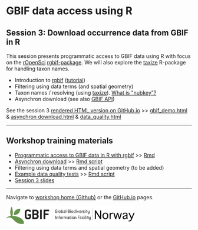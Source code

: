 # GBIF data access using R

## Session 3: Download occurrence data from GBIF in R

This session presents programmatic access to GBIF data using R with focus on the [rOpenSci](https://ropensci.org/) [rgbif-package](https://github.com/ropensci/rgbif). We will also explore the [taxize](https://ropensci.org/tutorials/taxize_tutorial/) R-package for handling taxon names.

* Introduction to [rgbif](https://github.com/ropensci/rgbif) ([tutorial](https://ropensci.org/tutorials/rgbif_tutorial/))
* Filtering using data terms (and spatial geometry)
* Taxon names / resolving (using [taxize](https://ropensci.org/tutorials/taxize_tutorial/)). [What is "nubkey”?](http://gbif.blogspot.no/search?q=names&max-results=20&by-date=true)
* Asynchron download (see also [GBIF API](https://www.gbif.org/developer/summary))


See the session 3 [rendered HTML version on GitHub.io](https://gbif-europe.github.io/nordic_oikos_2018_r/s3_gbif_demo/) >> 
[gbif_demo.html](https://gbif-europe.github.io/nordic_oikos_2018_r/s3_gbif_demo/gbif_demo.html) &
[asynchron download.html](https://gbif-europe.github.io/nordic_oikos_2018_r/s3_gbif_demo/3.x_async_download_gbif.html) &
[data_quality.html](https://gbif-europe.github.io/nordic_oikos_2018_r/s3_gbif_demo/data_quality.html)

 
***

## Workshop training materials

 * [Programmatic access to GBIF data in R with rgbif](gbif_demo.md) >> [Rmd](gbif_demo.Rmd)
 * [Asynchron download](3.x_async_download_gbif.md) >> [Rmd script](3.x_async_download_gbif.Rmd)
 * Filtering using data terms and spatial geometry (to be added)
 * [Example data quality tests](data_quality.md) >> [Rmd script](data_quality.Rmd)
 * [Session 3 slides](./slides)
 


***

Navigate to [workshop home (Github)](https://github.com/GBIF-Europe/nordic_oikos_2018_r) or the [GitHub.io](https://gbif-europe.github.io/nordic_oikos_2018_r/) pages.

![](../demo_data/gbif-norway-full.png "GBIF-Norway-Banner")